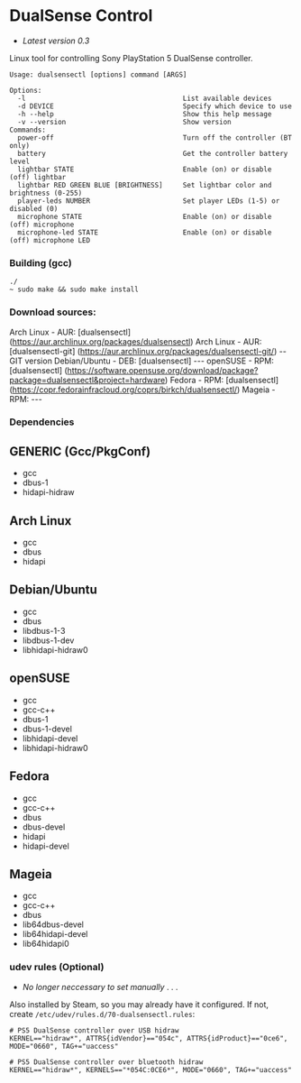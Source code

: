 # DualSense Control
- _Latest version 0.3_

Linux tool for controlling Sony PlayStation 5 DualSense controller.

    Usage: dualsensectl [options] command [ARGS]

    Options:
      -l                                       List available devices
      -d DEVICE                                Specify which device to use
      -h --help                                Show this help message
      -v --version                             Show version
    Commands:
      power-off                                Turn off the controller (BT only)
      battery                                  Get the controller battery level
      lightbar STATE                           Enable (on) or disable (off) lightbar
      lightbar RED GREEN BLUE [BRIGHTNESS]     Set lightbar color and brightness (0-255)
      player-leds NUMBER                       Set player LEDs (1-5) or disabled (0)
      microphone STATE                         Enable (on) or disable (off) microphone
      microphone-led STATE                     Enable (on) or disable (off) microphone LED


### Building (gcc)

    ./
    ~ sudo make && sudo make install

### Download sources:
Arch Linux - AUR: [dualsensectl] (https://aur.archlinux.org/packages/dualsensectl)
Arch Linux - AUR: [dualsensectl-git] (https://aur.archlinux.org/packages/dualsensectl-git/) -- GIT version
Debian/Ubuntu - DEB: [dualsensectl] ---
openSUSE - RPM: [dualsensectl] (https://software.opensuse.org/download/package?package=dualsensectl&project=hardware)
Fedora - RPM: [dualsensectl] (https://copr.fedorainfracloud.org/coprs/birkch/dualsensectl/)
Mageia - RPM: ---

### Dependencies

## GENERIC (Gcc/PkgConf)
* gcc
* dbus-1
* hidapi-hidraw

## Arch Linux
* gcc
* dbus
* hidapi

## Debian/Ubuntu
* gcc
* dbus
* libdbus-1-3
* libdbus-1-dev
* libhidapi-hidraw0

## openSUSE
* gcc
* gcc-c++
* dbus-1
* dbus-1-devel
* libhidapi-devel
* libhidapi-hidraw0

## Fedora
* gcc
* gcc-c++
* dbus
* dbus-devel
* hidapi
* hidapi-devel

## Mageia
* gcc 
* gcc-c++
* dbus
* lib64dbus-devel
*  lib64hidapi-devel 
* lib64hidapi0 

### udev rules (Optional)
- _No longer neccessary to set manually_ . . .

Also installed by Steam, so you may already have it configured. If not, create `/etc/udev/rules.d/70-dualsensectl.rules`:

    # PS5 DualSense controller over USB hidraw
    KERNEL=="hidraw*", ATTRS{idVendor}=="054c", ATTRS{idProduct}=="0ce6", MODE="0660", TAG+="uaccess"

    # PS5 DualSense controller over bluetooth hidraw
    KERNEL=="hidraw*", KERNELS=="*054C:0CE6*", MODE="0660", TAG+="uaccess"
